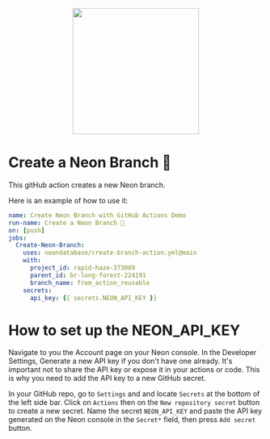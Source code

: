 <p align="center">
  <img width="250px" src="https://user-images.githubusercontent.com/13738772/196940265-9671ea80-5d19-4bb0-ae96-8c1611472991.svg" />
<p align="center">

# Create a Neon Branch 🚀
This gitHub action creates a new Neon branch.

Here is an example of how to use it:

```yml
name: Create Neon Branch with GitHub Actions Demo
run-name: Create a Neon Branch 🚀
on: [push]
jobs:
  Create-Neon-Branch:
    uses: neondatabase/create-branch-action.yml@main
    with:
      project_id: rapid-haze-373089
      parent_id: br-long-forest-224191
      branch_name: from_action_reusable
    secrets:
      api_key: {{ secrets.NEON_API_KEY }}
```
# How to set up the NEON_API_KEY
Navigate to you the Account page on your Neon console. In the Developer Settings, Generate a new API key if you don't have one already. 
It's important not to share the API key or expose it in your actions or code. This is why you need to add the API key to a new GitHub secret.  

In your GitHub repo, go to `Settings` and and locate `Secrets` at the bottom of the left side bar. Click on `Actions` then on the `New repository secret` button to create a new  secret.
Name the secret `NEON_API_KEY` and paste the API key generated on the Neon console in the `Secret*` field, then press `Add secret` button.
